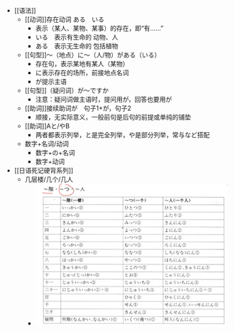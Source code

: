 - [[语法]]
	- [[动词]]存在动词 ある　いる
		- 表示（某人、某物、某事）的存在，即“有……”
		- いる　表示有生命的 动物、人
		- ある　表示无生命的 包括植物
	- [[句型]]〜（地点）に〜（人/物）がある（いる）
		- 存在句，表示某地有某人（某物）
		- に表示存在的场所，前接地点名词
		- が提示主语
	- [[句型]]（疑问词）が〜ですか
		- 注意：疑问词做主语时，提问用が，回答也要用が
	- [[助词]]接续助词が　句子1+が，句子2
		- 顺接，无实际意义，一般前句是后句的前提或单纯的铺垫
	- [[助词]]Aと/やB
		- 两者都表示列举，と是完全列举，や是部分列举，常与など搭配
	- 数字+名词/动词
		- 数字+の+名词
		- 数字+动词
- [[日语死记硬背系列]]
	- 几层楼/几个/几人
		- ![image.png](../assets/image_1732510532592_0.png)